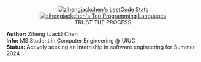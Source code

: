 <p align="center">
  <a href="https://leetcode.com/zihengjackchen">
    <img src="https://leetcode-stats.vercel.app/api?username=zihengjackchen&theme=Dark" alt="zihengjackchen's LeetCode Stats">
    <img src="https://gh-stats.343.re/api/top-langs?username=zihengjackchen&langs_count=8&hide=html,css&layout=compact&theme=onedark" alt="zihengjackchen's Top Programming Languages">
    <br>
  </a>
  TRUST THE PROCESS
</p>

<p>
  <strong>Author:</strong> Ziheng (Jack) Chen
  <br>
  <strong>Info:</strong> MS Student in Computer Engineering @ UIUC
  <br>
  <strong>Status:</strong> Actively seeking an internship in software engineering for Summer 2024
</p>
